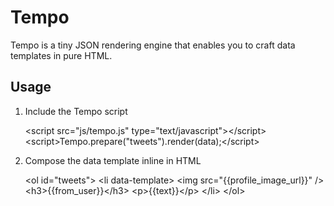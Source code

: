 Tempo
=====

Tempo is a tiny JSON rendering engine that enables you to craft data templates in pure HTML.

Usage
-----

1. Include the Tempo script

	&lt;script src=&quot;js/tempo.js&quot; type=&quot;text/javascript&quot;&gt;&lt;/script&gt;
	&lt;script&gt;Tempo.prepare(&quot;tweets&quot;).render(data);&lt;/script&gt;
	

2. Compose the data template inline in HTML

	&lt;ol id=&quot;tweets&quot;&gt;
		&lt;li data-template&gt;
			&lt;img src=&quot;{{profile_image_url}}&quot; /&gt;
			&lt;h3&gt;{{from_user}}&lt;/h3&gt;
			&lt;p&gt;{{text}}&lt;/p&gt;
		&lt;/li&gt;
	&lt;/ol&gt;